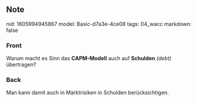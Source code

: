 ## Note
nid: 1605994945867
model: Basic-d7a3e-4ce08
tags: 04_wacc
markdown: false

### Front
<p>Warum macht es Sinn das <b>CAPM-Modell</b> auch auf
<b>Schulden</b> <i>(debt)</i> übertragen?

### Back
Man kann damit auch in Marktrisiken in Schulden berücksichtigen.
